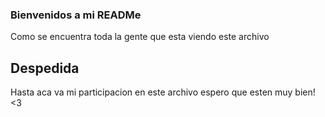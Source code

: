 ### Bienvenidos a mi READMe

Como se encuentra toda la gente que esta viendo este archivo

## Despedida

Hasta aca va mi participacion en este archivo espero que esten muy bien! <3